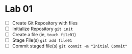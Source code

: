 # Lab 01

- [ ] Create Git Repository with files
- [ ] Initialize Repository `git init`
- [ ] Create a file (ie, `touch file01`)
- [ ] Stage File(s) `git add file01`
- [ ] Commit staged file(s) `git commit -m "Initial Commit"`